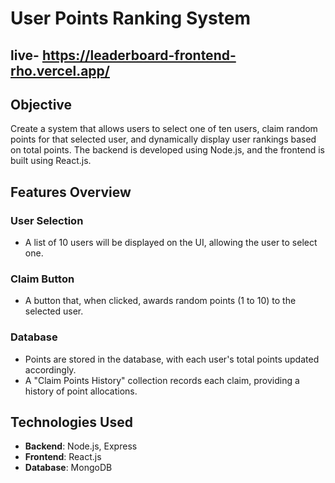 # User Points Ranking System

## live- https://leaderboard-frontend-rho.vercel.app/

## Objective
Create a system that allows users to select one of ten users, claim random points for that selected user, and dynamically display user rankings based on total points. The backend is developed using Node.js, and the frontend is built using React.js.

## Features Overview

### User Selection
- A list of 10 users will be displayed on the UI, allowing the user to select one.

### Claim Button
- A button that, when clicked, awards random points (1 to 10) to the selected user.

### Database
- Points are stored in the database, with each user's total points updated accordingly.
- A "Claim Points History" collection records each claim, providing a history of point allocations.

## Technologies Used
- **Backend**: Node.js, Express
- **Frontend**: React.js
- **Database**: MongoDB




